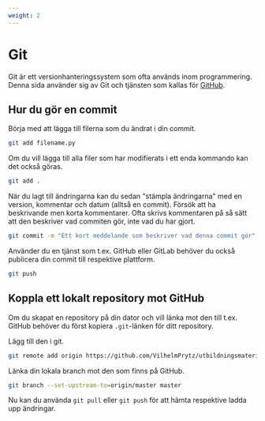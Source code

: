 ```yaml
---
weight: 2
---
```


# Git

Git är ett versionhanteringssystem som ofta används inom programmering. Denna sida använder sig av Git och tjänsten som kallas för [GitHub](https://github.com).

## Hur du gör en commit

Börja med att lägga till filerna som du ändrat i din commit.

```bash
git add filename.py
```

Om du vill lägga till alla filer som har modifierats i ett enda kommando kan det också göras.

```bash
git add .
```

När du lagt till ändringarna kan du sedan "stämpla ändringarna" med en version, kommentar och datum (alltså en commit). Försök att ha beskrivande men korta kommentarer. Ofta skrivs kommentaren på så sätt att den beskriver vad commiten gör, inte vad du har gjort.

```bash
git commit -m "Ett kort meddelande som beskriver vad denna commit gör"
```

Använder du en tjänst som t.ex. GitHub eller GitLab behöver du också publicera din commit till respektive plattform.

```bash
git push
```

## Koppla ett lokalt repository mot GitHub

Om du skapat en repository på din dator och vill länka mot den till t.ex. GitHub behöver du först kopiera `.git`-länken för ditt repository.

Lägg till den i git.

```bash
git remote add origin https://github.com/VilhelmPrytz/utbildningsmaterial.git
```

Länka din lokala branch mot den som finns på GitHub.

```bash
git branch --set-upstream-to=origin/master master
```

Nu kan du använda `git pull` eller `git push` för att hämta respektive ladda upp ändringar.
